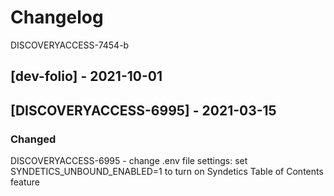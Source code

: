 # Changelog

DISCOVERYACCESS-7454-b

## [dev-folio] - 2021-10-01

## [DISCOVERYACCESS-6995] - 2021-03-15
### Changed
DISCOVERYACCESS-6995 - change .env file settings: set SYNDETICS_UNBOUND_ENABLED=1 to turn on Syndetics Table of Contents feature
